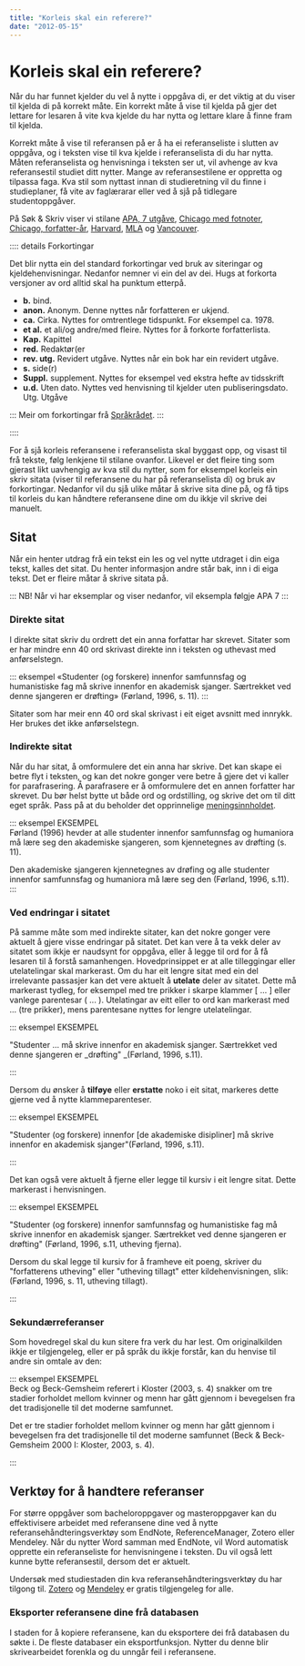```yaml
---
title: "Korleis skal ein referere?"
date: "2012-05-15"
---
```

 # Korleis skal ein referere? 
Når du har funnet kjelder du vel å nytte i oppgåva di, er det viktig at du viser til kjelda di på korrekt måte. Ein korrekt måte å vise til kjelda på gjer det lettare for lesaren å vite kva kjelde du har nytta og lettare klare å finne fram til kjelda. 

Korrekt måte å vise til referansen på er å ha ei referanseliste i slutten av oppgåva, og i teksten vise til kva kjelde i referanselista di du har nytta. Måten referanselista og henvisninga i teksten ser ut, vil avhenge av kva referansestil studiet ditt nytter. Mange av referansestilene er oppretta og tilpassa faga. Kva stil som nyttast innan di studieretning vil du finne i studieplaner, få vite av faglærarar eller ved å sjå på tidlegare studentoppgåver. 

På Søk & Skriv viser vi stilane [APA, 7 utgåve](/referansestiler/apa-7th), [Chicago med fotnoter](/referansestiler/chicago-fotnoter), [Chicago, forfatter-år](/referansestiler/chcago-forfatter-aar), [Harvard](/referansestiler/harvard), [MLA](/referansestiler/mla) og [Vancouver](/referansestiler/vancouver).


:::: details Forkortingar

Det blir nytta ein del standard forkortingar ved bruk av siteringar og kjeldehenvisningar. Nedanfor nemner vi ein del av dei. Hugs at forkorta versjoner av ord alltid skal ha punktum etterpå. 

- **b.** bind. 
- **anon.** Anonym. Denne nyttes når forfatteren er ukjend. 
- **ca.** Cirka. Nyttes for omtrentlege tidspunkt. For eksempel ca. 1978. 
- **et al.** et ali/og andre/med fleire. Nyttes for å forkorte forfatterlista. 
- **Kap.** Kapittel
- **red.** Redaktør(er 
- **rev. utg.** Revidert utgåve. Nyttes når ein bok har ein revidert utgåve.  
- **s.** side(r)  
- **Suppl.** supplement. Nyttes for eksempel ved ekstra hefte av tidsskrift
- **u.d.** Uten dato. Nyttes ved henvisning til kjelder uten publiseringsdato.
  Utg. Utgåve

:::
Meir om forkortingar frå [Språkrådet](https://www.sprakradet.no/sprakhjelp/Skriveregler/Forkortinger/).
:::

::::


For å sjå korleis referansene i referanselista skal byggast opp, og visast til frå tekste, følg lenkjene til stilane ovanfor. Likevel er det fleire ting som gjerast likt uavhengig av kva stil du nytter, som for eksempel korleis ein skriv sitata (viser til referansene du har på referanselista di) og bruk av forkortingar. Nedanfor vil du sjå ulike måtar å skrive sita dine på, og få tips til korleis du kan håndtere referansene dine om du ikkje vil skrive dei manuelt. 


## Sitat
Når ein henter utdrag frå ein tekst ein les og vel nytte utdraget i din eiga tekst, kalles det sitat. Du henter informasjon andre står bak, inn i di eiga tekst. Det er fleire måtar å skrive sitata på. 

:::
NB! Når vi har eksemplar og viser nedanfor, vil eksempla følgje APA 7
:::


### Direkte sitat

I direkte sitat skriv du ordrett det ein anna forfattar har skrevet. Sitater som er har mindre enn 40 ord skrivast direkte inn i teksten og uthevast med anførselstegn.

::: eksempel
«Studenter (og forskere) innenfor samfunnsfag og humanistiske fag må skrive innenfor en akademisk sjanger. Særtrekket ved denne sjangeren er drøfting» (Førland, 1996, s. 11).
:::

Sitater som har meir enn 40 ord skal skrivast i eit eiget avsnitt med innrykk. Her brukes det ikke anførselstegn. 


### Indirekte sitat

Når du har sitat, å omformulere det ein anna har skrive. Det kan skape ei betre flyt i teksten, og kan det nokre gonger vere betre å gjere det vi kaller for parafrasering. Å parafrasere er å omformulere det en annen forfatter har skrevet. Du bør helst bytte ut både ord og ordstilling, og skrive det om til ditt eget språk. Pass på at du beholder det opprinnelige [meningsinnholdet](#Meningsinnhold).

::: eksempel EKSEMPEL  
Førland (1996) hevder at alle studenter innenfor samfunnsfag og humaniora må lære seg den akademiske sjangeren, som kjennetegnes av drøfting (s. 11).

Den akademiske sjangeren kjennetegnes av drøfing og alle studenter innenfor samfunnsfag og humaniora må lære seg den (Førland, 1996, s.11).  
:::

### Ved endringar i sitatet 

På samme måte som med indirekte sitater, kan det nokre gonger vere aktuelt å gjere visse endringar på sitatet. Det kan vere å ta vekk deler av sitatet som ikkje er naudsynt for oppgåva, eller å legge til ord for å få lesaren til å forstå samanhengen. Hovedprinsippet er at alle tilleggingar eller utelatelingar skal markerast. Om du har eit lengre sitat med ein del irrelevante passasjer kan det vere aktuelt å **utelate** deler av sitatet. Dette må markerast tydleg, for eksempel med tre prikker i skarpe klammer \[ ... \] eller vanlege parentesar ( ... ). Utelatingar av eitt eller to ord kan markerast med ... (tre prikker), mens parentesane nyttes for lengre utelatelingar.

::: eksempel EKSEMPEL  

"Studenter ... må skrive innenfor en akademisk sjanger. Særtrekket ved denne sjangeren er _drøfting" _(Førland, 1996, s.11).

:::

Dersom du ønsker å **tilføye** eller **erstatte** noko i eit sitat, markeres dette gjerne ved å nytte klammeparenteser. 

::: eksempel EKSEMPEL

"Studenter (og forskere) innenfor \[de akademiske disipliner\] må skrive innenfor en akademisk sjanger"(Førland, 1996, s.11).

:::

Det kan også vere aktuelt å fjerne eller legge til kursiv i eit lengre sitat. Dette markerast i henvisningen. 

::: eksempel EKSEMPEL

"Studenter (og forskere) innenfor samfunnsfag og humanistiske fag må skrive innenfor en akademisk sjanger. Særtrekket ved denne sjangeren er drøfting" (Førland, 1996, s.11, utheving fjerna). 

Dersom du skal legge til kursiv for å framheve eit poeng, skriver du "forfatterens utheving" eller "utheving tillagt" etter kildehenvisningen, slik: (Førland, 1996, s. 11, utheving tillagt).

:::


### Sekundærreferanser

Som hovedregel skal du kun sitere fra verk du har lest. Om originalkilden ikkje er tilgjengeleg, eller er på språk du ikkje forstår, kan du henvise til andre sin omtale av den:

::: eksempel EKSEMPEL  
Beck og Beck-Gemsheim referert i Kloster (2003, s. 4) snakker om tre stadier forholdet mellom kvinner og menn har gått gjennom i bevegelsen fra det tradisjonelle til det moderne samfunnet.

Det er tre stadier forholdet mellom kvinner og menn har gått gjennom i bevegelsen fra det tradisjonelle til det moderne samfunnet (Beck & Beck-Gemsheim 2000 I: Kloster, 2003, s. 4).


:::


## Verktøy for å handtere referanser

For større oppgåver som bacheloroppgaver og masteroppgaver kan du effektivisere arbeidet med referansene dine ved å nytte referansehåndteringsverktøy som EndNote, ReferenceManager, Zotero eller Mendeley. Når du nytter Word samman med EndNote, vil Word automatisk opprette ein referanseliste for henvisningene i teksten. Du vil også lett kunne bytte referansestil, dersom det er aktuelt.

Undersøk med studiestaden din kva referansehåndteringsverktøy du har tilgong til. [Zotero](https://www.zotero.org/) og [Mendeley](https://www.mendeley.com/) er gratis tilgjengeleg for alle.

### Eksporter referansene dine frå databasen

I staden for å kopiere referansene, kan du eksportere dei frå databasen du søkte i. De fleste databaser ein eksportfunksjon. Nytter du denne blir skrivearbeidet forenkla og du unngår feil i referansene.

